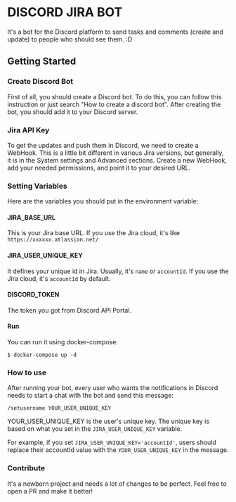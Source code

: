 # DISCORD JIRA BOT

It's a bot for the Discord platform to send tasks and comments (create and update) to people who should see them. :D

## Getting Started

### Create Discord Bot
First of all, you should create a Discord bot. To do this, you can follow this instruction or just search "How to create a discord bot".
After creating the bot, you should add it to your Discord server.

### Jira API Key
To get the updates and push them in Discord, we need to create a WebHook. This is a little bit different in various Jira versions, but generally, it is in the System settings and Advanced sections.
Create a new WebHook, add your needed permissions, and point it to your desired URL.

### Setting Variables
Here are the variables you should put in the environment variable:

#### JIRA_BASE_URL
This is your Jira base URL. If you use the Jira cloud, it's like `https://xxxxxx.atlassian.net/`

#### JIRA_USER_UNIQUE_KEY
It defines your unique id in Jira. Usually, it's `name` or `accountId`. If you use the Jira cloud, it's `accountId` by default.

#### DISCORD_TOKEN
The token you got from Discord API Portal.

#### Run
You can run it using docker-compose:

`$ docker-compose up -d`


### How to use
After running your bot, every user who wants the notifications in Discord needs to start a chat with the bot and send this message:

`/setusername YOUR_USER_UNIQUE_KEY`

YOUR_USER_UNIQUE_KEY is the user's unique key. The unique key is based on what you set in the `JIRA_USER_UNIQUE_KEY` variable.

For example, if you set `JIRA_USER_UNIQUE_KEY='accountId'`, users should replace their accountId value with the `YOUR_USER_UNIQUE_KEY` in the message.

### Contribute
It's a newborn project and needs a lot of changes to be perfect. Feel free to open a PR and make it better!

